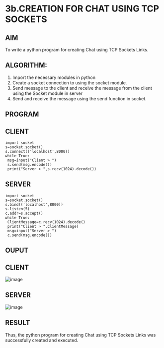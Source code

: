 # 3b.CREATION FOR CHAT USING TCP SOCKETS
## AIM
To write a python program for creating Chat using TCP Sockets Links.
## ALGORITHM:
1. Import the necessary modules in python
2. Create a socket connection to using the socket module.
3. Send message to the client and receive the message from the client using the Socket module in
 server
4. Send and receive the message using the send function in socket.
## PROGRAM
## CLIENT
```
import socket
s=socket.socket()
s.connect(('localhost',8000))
while True:
 msg=input("Client > ")
 s.send(msg.encode())
 print("Server > ",s.recv(1024).decode())
```
## SERVER
```
import socket
s=socket.socket()
s.bind(('localhost',8000))
s.listen(5)
c,addr=s.accept()
while True:
 ClientMessage=c.recv(1024).decode()
 print("Client > ",ClientMessage)
 msg=input("Server > ")
 c.send(msg.encode())
```
## OUPUT
## CLIENT
![image](https://github.com/Sabari-2005/3b_CHAT_USING_TCP_SOCKETS/assets/139338709/4a0d481c-1a24-4826-b9a2-43cedd9707c8)
## SERVER
![image](https://github.com/Sabari-2005/3b_CHAT_USING_TCP_SOCKETS/assets/139338709/53f78f7a-b70d-43d8-a9d9-4877cc41735d)

## RESULT
Thus, the python program for creating Chat using TCP Sockets Links was successfully created and executed.
